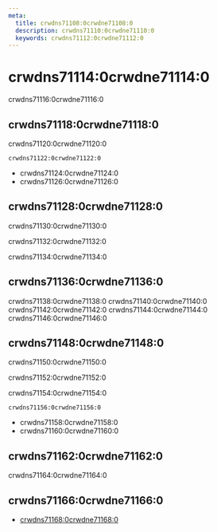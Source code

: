 ```yaml
---
meta:
  title: crwdns71108:0crwdne71108:0
  description: crwdns71110:0crwdne71110:0
  keywords: crwdns71112:0crwdne71112:0
---
```


# crwdns71114:0crwdne71114:0
crwdns71116:0crwdne71116:0

<entry-ad />

## crwdns71118:0crwdne71118:0
crwdns71120:0crwdne71120:0

`crwdns71122:0crwdne71122:0`
- crwdns71124:0crwdne71124:0
- crwdns71126:0crwdne71126:0


## crwdns71128:0crwdne71128:0
crwdns71130:0crwdne71130:0

  crwdns71132:0crwdne71132:0

  crwdns71134:0crwdne71134:0

## crwdns71136:0crwdne71136:0
crwdns71138:0crwdne71138:0
<alert type="success">crwdns71140:0crwdne71140:0</alert>
<alert type="info">crwdns71142:0crwdne71142:0</alert>
<alert type="warning">crwdns71144:0crwdne71144:0</alert>
<alert type="error">crwdns71146:0crwdne71146:0</alert>

## crwdns71148:0crwdne71148:0
crwdns71150:0crwdne71150:0

  crwdns71152:0crwdne71152:0

  crwdns71154:0crwdne71154:0

  `crwdns71156:0crwdne71156:0`
  - crwdns71158:0crwdne71158:0
  - crwdns71160:0crwdne71160:0

## crwdns71162:0crwdne71162:0
crwdns71164:0crwdne71164:0

## crwdns71166:0crwdne71166:0
  - [crwdns71168:0crwdne71168:0]()

<endmatter />
